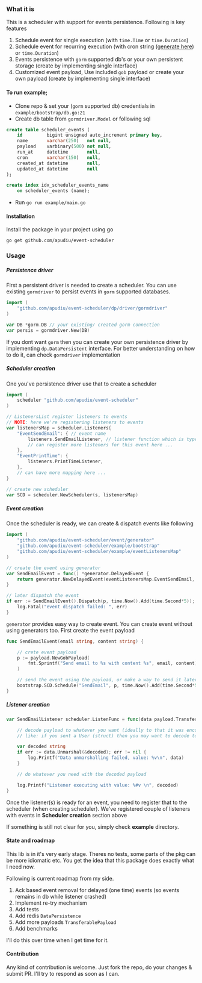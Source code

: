 ### What it is
This is a scheduler with support for events persistence. Following is key features
1. Schedule event for single execution (with `time.Time` or `time.Duration`)
2. Schedule event for recurring execution (with cron string ([generate here](https://crontab.guru)) or `time.Duration`)
3. Events persistence with `gorm` supported db's or your own persistent storage (create by implementing single interface)
4. Customized event payload, Use included `gob` payload or create your own payload (create by implementing single interface)

#### To run example;
- Clone repo & set your (`gorm` supported db) credentials in `example/bootstrap/db.go:21`
- Create db table from `gormdriver.Model` or following sql
```sql
create table scheduler_events (
    id         bigint unsigned auto_increment primary key,
    name       varchar(250)   not null,
    payload    varbinary(500) not null,
    run_at     datetime       null,
    cron       varchar(150)   null,
    created_at datetime       null,
    updated_at datetime       null
);

create index idx_scheduler_events_name
    on scheduler_events (name);
```
- Run `go run example/main.go` 

#### Installation
Install the package in your project using go
```shell
go get github.com/apudiu/event-scheduler
```

### Usage

##### Persistence driver
First a persistent driver is needed to create a scheduler. You can use existing `gormdriver` to persist events in `gorm` supported databases.
```go
import (
    "github.com/apudiu/event-scheduler/dp/driver/gormdriver"
)

var DB *gorm.DB // your existing/ created gorm connection
var persis = gormdriver.New(DB)
```
If you dont want `gorm` then you can create your own persistence driver by implementing `dp.DataPersistent` interface.
For better understanding on how to do it, can check `gormdriver` implementation

##### Scheduler creation
One you've persistence driver use that to create a scheduler
```go
import (
    scheduler "github.com/apudiu/event-scheduler"
)

// ListenersList register listeners to events 
// NOTE: here we're registering listeners to events
var listenersMap = scheduler.Listeners{
    "EventSendEmail": { // event name
        listeners.SendEmailListener, // listener function which is type of scheduler.ListenFunc
        // can register more listeners for this event here ...
    },
    "EventPrintTime": {
        listeners.PrintTimeListener,
    },
    // can have more mapping here ...
}

// create new scheduler
var SCD = scheduler.NewScheduler(s, listenersMap)
```

##### Event creation
Once the scheduler is ready, we can create & dispatch events like following
```go
import (
    "github.com/apudiu/event-scheduler/event/generator"
    "github.com/apudiu/event-scheduler/example/bootstrap"
    "github.com/apudiu/event-scheduler/example/eventListenersMap"
)

// create the event using generator
var SendEmailEvent = func() *generator.DelayedEvent {
	return generator.NewDelayedEvent(eventListenersMap.EventSendEmail, bootstrap.SCD)
}

// later dispatch the event
if err := SendEmailEvent().Dispatch(p, time.Now().Add(time.Second*5)); err != nil {
    log.Fatal("event dispatch failed: ", err)
}
```
`generator` provides easy way to create event. You can create event without using generators too.
First create the event payload
```go
func SendEmailEvent(email string, content string) {

	// crete event payload
	p := payload.NewGobPayload(
		fmt.Sprintf("Send email to %s with content %s", email, content),
	)

	// send the event using the payload, or make a way to send it later, for this take a look at generators (like: generator.NewDelayedEvent)
	bootstrap.SCD.Schedule("SendEmail", p, time.Now().Add(time.Second*5))
}
```
##### Listener creation
```go
var SendEmailListener scheduler.ListenFunc = func(data payload.TransferablePayload) {

	// decode payload to whatever you want (ideally to that it was encoded & sent to the event)
	// like: if you sent a User (struct) then you may want to decode to that

	var decoded string
	if err := data.Unmarshal(&decoded); err != nil {
		log.Printf("Data unmarshalling failed, value: %v\n", data)
	}

	// do whatever you need with the decoded payload

	log.Printf("Listener executing with value: %#v \n", decoded)
}
```
Once the listener(s) is ready for an event, you need to register that to the scheduler (when creating scheduler).
We've registered couple of listeners with events in **Scheduler creation** section above

If something is still not clear for you, simply check **example** directory.

#### State and roadmap
This lib is in it's very early stage. Theres no tests, some parts of the pkg can be more idiomatic etc.
You get the idea that this package does exactly what I need now.

Following is current roadmap from my side.
1. Ack based event removal for delayed (one time) events (so events remains in db while listener crashed)
2. Implement re-try mechanism
3. Add tests
4. Add redis `DataPersistence`
5. Add more payloads `TransferablePayload`
6. Add benchmarks

I'll do this over time when I get time for it.

#### Contribution
Any kind of contribution is welcome. Just fork the repo, do your changes & submit PR. I'll try to respond as soon as I can.
